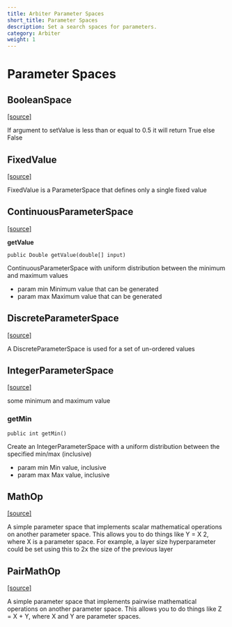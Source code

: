 ```yaml
---
title: Arbiter Parameter Spaces
short_title: Parameter Spaces
description: Set a search spaces for parameters.
category: Arbiter
weight: 1
---
```


# Parameter Spaces

## BooleanSpace

[\[source\]](https://github.com/eclipse/deeplearning4j/tree/master/arbiter/arbiter-core/src/main/java/org/deeplearning4j/arbiter/optimize/parameter/BooleanSpace.java)

If argument to setValue is less than or equal to 0.5 it will return True else False

## FixedValue

[\[source\]](https://github.com/eclipse/deeplearning4j/tree/master/arbiter/arbiter-core/src/main/java/org/deeplearning4j/arbiter/optimize/parameter/FixedValue.java)

FixedValue is a ParameterSpace that defines only a single fixed value

## ContinuousParameterSpace

[\[source\]](https://github.com/eclipse/deeplearning4j/tree/master/arbiter/arbiter-core/src/main/java/org/deeplearning4j/arbiter/optimize/parameter/continuous/ContinuousParameterSpace.java)

**getValue**

```text
public Double getValue(double[] input)
```

ContinuousParameterSpace with uniform distribution between the minimum and maximum values

* param min Minimum value that can be generated
* param max Maximum value that can be generated

## DiscreteParameterSpace

[\[source\]](https://github.com/eclipse/deeplearning4j/tree/master/arbiter/arbiter-core/src/main/java/org/deeplearning4j/arbiter/optimize/parameter/discrete/DiscreteParameterSpace.java)

A DiscreteParameterSpace is used for a set of un-ordered values

## IntegerParameterSpace

[\[source\]](https://github.com/eclipse/deeplearning4j/tree/master/arbiter/arbiter-core/src/main/java/org/deeplearning4j/arbiter/optimize/parameter/integer/IntegerParameterSpace.java)

some minimum and maximum value

### **getMin**

```text
public int getMin()
```

Create an IntegerParameterSpace with a uniform distribution between the specified min/max \(inclusive\)

* param min Min value, inclusive
* param max Max value, inclusive

## MathOp

[\[source\]](https://github.com/eclipse/deeplearning4j/tree/master/arbiter/arbiter-core/src/main/java/org/deeplearning4j/arbiter/optimize/parameter/math/MathOp.java)

A simple parameter space that implements scalar mathematical operations on another parameter space. This allows you to do things like Y = X 2, where X is a parameter space. For example, a layer size hyperparameter could be set using this to 2x the size of the previous layer

## PairMathOp

[\[source\]](https://github.com/eclipse/deeplearning4j/tree/master/arbiter/arbiter-core/src/main/java/org/deeplearning4j/arbiter/optimize/parameter/math/PairMathOp.java)

A simple parameter space that implements pairwise mathematical operations on another parameter space. This allows you to do things like Z = X + Y, where X and Y are parameter spaces.


